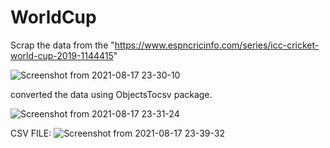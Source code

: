 
# WorldCup
Scrap the data from the "https://www.espncricinfo.com/series/icc-cricket-world-cup-2019-1144415"

![Screenshot from 2021-08-17 23-30-10](https://user-images.githubusercontent.com/55507908/129777220-9d8da6cd-240d-4615-9ffb-3ac065a3fd8f.png)

converted the data using ObjectsTocsv package. 

![Screenshot from 2021-08-17 23-31-24](https://user-images.githubusercontent.com/55507908/129777337-df644eaa-6c31-4794-af18-eaabd3fe852e.png)

CSV FILE:
![Screenshot from 2021-08-17 23-39-32](https://user-images.githubusercontent.com/55507908/129778343-05c95e81-ccaa-4d31-824b-3ca7ed36314e.png)
